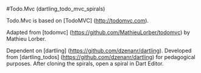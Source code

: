 #Todo.Mvc (dartling_todo_mvc_spirals)

Todo.Mvc is based on [TodoMVC] (http://todomvc.com).

Adapted from [todomvc] (https://github.com/MathieuLorber/todomvc)
by Mathieu Lorber.

Dependent on [dartling] (https://github.com/dzenanr/dartling).
Developed from [dartling_todos] (https://github.com/dzenanr/dartling)
for pedagogical purposes.
After cloning the spirals, open a spiral in Dart Editor.




